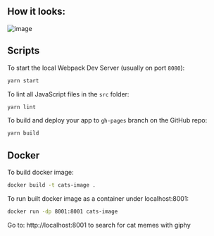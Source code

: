 ## How it looks:
![image](https://user-images.githubusercontent.com/2960003/111598948-07e00000-87d0-11eb-8de0-07beeb60156a.png)


## Scripts

To start the local Webpack Dev Server (usually on port `8080`):

```bash
yarn start
```

To lint all JavaScript files in the `src` folder:

```bash
yarn lint
```

To build and deploy your app to `gh-pages` branch on the GitHub repo:

```bash
yarn build
```

## Docker

To build docker image:

```bash
docker build -t cats-image .
```

To run built docker image as a container under localhost:8001:

```bash
docker run -dp 8001:8001 cats-image
```

Go to: http://localhost:8001 to search for cat memes with giphy

